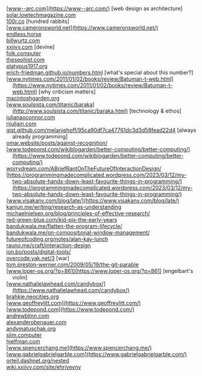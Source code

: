 <title>Links</title>
<!-- provenance: garden/links.md -->

<h1></h1> <!-- trick the SSG so there's no title just links lol -->

<!-- newer ones nearer the top -->

* [www--arc.com](https://www--arc.com/) [web design as architecture]
* [solar.lowtechmagazine.com](https://solar.lowtechmagazine.com/)
* [100r.co](https://100r.co) [hundred rabbits]
* [www.cameronsworld.net](https://www.cameronsworld.net/)
* [endless.horse](http://endless.horse/)
* [billwurtz.com](https://billwurtz.com/)
* [xxiivv.com](https://xxiivv.com) [devine]
* [folk.computer](https://folk.computer/)
* [thesephist.com](https://thesephist.com/)
* [platypus1917.org](https://platypus1917.org)
* [erich-friedman.github.io/numbers.html](https://erich-friedman.github.io/numbers.html) [what's special about this number?]
* [www.nytimes.com/2011/01/02/books/review/Batuman-t-web.html](https://www.nytimes.com/2011/01/02/books/review/Batuman-t-web.html) [why criticism matters]
* [macintoshgarden.org](https://macintoshgarden.org/)
* [www.soulsista.com/titanic/baraka](http://www.soulsista.com/titanic/baraka.html) [technology & ethos]
* [julianaoconnor.com](https://julianaoconnor.com/)
* [rijuljain.com](https://rijuljain.com/)
* [gist.github.com/melaniehoff/95ca90df7ca47761dc3d3d58fead22d4](https://gist.github.com/melaniehoff/95ca90df7ca47761dc3d3d58fead22d4) [always already programming]
* [omar.website/posts/against-recognition/](https://omar.website/posts/against-recognition/)
* [www.todepond.com/wikiblogarden/better-computing/better-computing/](https://www.todepond.com/wikiblogarden/better-computing/better-computing/)
* [worrydream.com/ABriefRantOnTheFutureOfInteractionDesign/](https://worrydream.com/ABriefRantOnTheFutureOfInteractionDesign/)
* [https://programmingmadecomplicated.wordpress.com/2023/03/12/my-two-absolute-hands-down-least-favourite-things-in-programming/](https://programmingmadecomplicated.wordpress.com/2023/03/12/my-two-absolute-hands-down-least-favourite-things-in-programming/)
* [www.visakanv.com/blog/late/](https://www.visakanv.com/blog/late/)
* [kanjun.me/writing/research-as-understanding](https://kanjun.me/writing/research-as-understanding)
* [michaelnielsen.org/blog/principles-of-effective-research/](https://michaelnielsen.org/blog/principles-of-effective-research/)
* [red-green-blue.com/kid-pix-the-early-years](http://red-green-blue.com/kid-pix-the-early-years)
* [bandukwala.me/flatten-the-program-lifecycle/](https://bandukwala.me/flatten-the-program-lifecycle/)
* [bandukwala.me/on-compositional-window-management/](https://bandukwala.me/on-compositional-window-management/)
* [futureofcoding.org/notes/alan-kay-lunch](https://futureofcoding.org/notes/alan-kay-lunch)
* [rauno.me/craft/interaction-design](https://rauno.me/craft/interaction-design)
* [jon.bo/posts/digital-tools/](https://jon.bo/posts/digital-tools/)
* [overcode.yak.net/3](http://overcode.yak.net/3) [war]
* [tom.preston-werner.com/2009/05/19/the-git-parable](https://tom.preston-werner.com/2009/05/19/the-git-parable.html)
* [www.loper-os.org/?p=861](https://www.loper-os.org/?p=861) [engelbart's violin]
* [www.nathalielawhead.com/candybox/](https://www.nathalielawhead.com/candybox/)
* [brahkie.neocities.org](https://brahkie.neocities.org/)
* [www.geoffreylitt.com](https://www.geoffreylitt.com/)
* [www.todepond.com](https://www.todepond.com/)
* [andrewblinn.com](https://andrewblinn.com/)
* [alexanderobenauer.com](https://alexanderobenauer.com/)
* [andymatuschak.org](https://andymatuschak.org/)
* [slim.computer](https://slim.computer/)
* [hjelfman.com](https://hjelfman.com/)
* [www.spencerchang.me](https://www.spencerchang.me/)
* [www.gabrielgabrielgarble.com](https://www.gabrielgabrielgarble.com/)
* [orteil.dashnet.org/nested](https://orteil.dashnet.org/nested)
* [wiki.xxiivv.com/site/ehrivevnv](https://wiki.xxiivv.com/site/ehrivevnv.html)

<style>
ul {
    padding-left: 0;
    list-style-type: none;
}

li {
  text-indent: -1rem;
  padding-left: 1rem;
}
</style>
